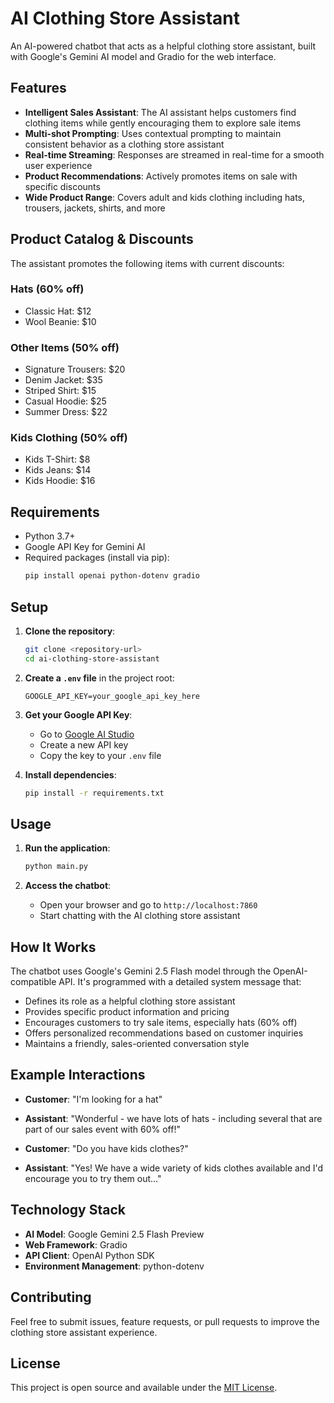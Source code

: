 # AI Clothing Store Assistant

An AI-powered chatbot that acts as a helpful clothing store assistant, built with Google's Gemini AI model and Gradio for the web interface.

## Features

- **Intelligent Sales Assistant**: The AI assistant helps customers find clothing items while gently encouraging them to explore sale items
- **Multi-shot Prompting**: Uses contextual prompting to maintain consistent behavior as a clothing store assistant
- **Real-time Streaming**: Responses are streamed in real-time for a smooth user experience
- **Product Recommendations**: Actively promotes items on sale with specific discounts
- **Wide Product Range**: Covers adult and kids clothing including hats, trousers, jackets, shirts, and more

## Product Catalog & Discounts

The assistant promotes the following items with current discounts:

### Hats (60% off)
- Classic Hat: $12
- Wool Beanie: $10

### Other Items (50% off)
- Signature Trousers: $20
- Denim Jacket: $35
- Striped Shirt: $15
- Casual Hoodie: $25
- Summer Dress: $22

### Kids Clothing (50% off)
- Kids T-Shirt: $8
- Kids Jeans: $14
- Kids Hoodie: $16

## Requirements

- Python 3.7+
- Google API Key for Gemini AI
- Required packages (install via pip):
  ```bash
  pip install openai python-dotenv gradio
  ```

## Setup

1. **Clone the repository**:
   ```bash
   git clone <repository-url>
   cd ai-clothing-store-assistant
   ```

2. **Create a `.env` file** in the project root:
   ```
   GOOGLE_API_KEY=your_google_api_key_here
   ```

3. **Get your Google API Key**:
   - Go to [Google AI Studio](https://aistudio.google.com/)
   - Create a new API key
   - Copy the key to your `.env` file

4. **Install dependencies**:
   ```bash
   pip install -r requirements.txt
   ```

## Usage

1. **Run the application**:
   ```bash
   python main.py
   ```

2. **Access the chatbot**:
   - Open your browser and go to `http://localhost:7860`
   - Start chatting with the AI clothing store assistant

## How It Works

The chatbot uses Google's Gemini 2.5 Flash model through the OpenAI-compatible API. It's programmed with a detailed system message that:

- Defines its role as a helpful clothing store assistant
- Provides specific product information and pricing
- Encourages customers to try sale items, especially hats (60% off)
- Offers personalized recommendations based on customer inquiries
- Maintains a friendly, sales-oriented conversation style

## Example Interactions

- **Customer**: "I'm looking for a hat"
- **Assistant**: "Wonderful - we have lots of hats - including several that are part of our sales event with 60% off!"

- **Customer**: "Do you have kids clothes?"
- **Assistant**: "Yes! We have a wide variety of kids clothes available and I'd encourage you to try them out..."

## Technology Stack

- **AI Model**: Google Gemini 2.5 Flash Preview
- **Web Framework**: Gradio
- **API Client**: OpenAI Python SDK
- **Environment Management**: python-dotenv

## Contributing

Feel free to submit issues, feature requests, or pull requests to improve the clothing store assistant experience.

## License

This project is open source and available under the [MIT License](LICENSE).

